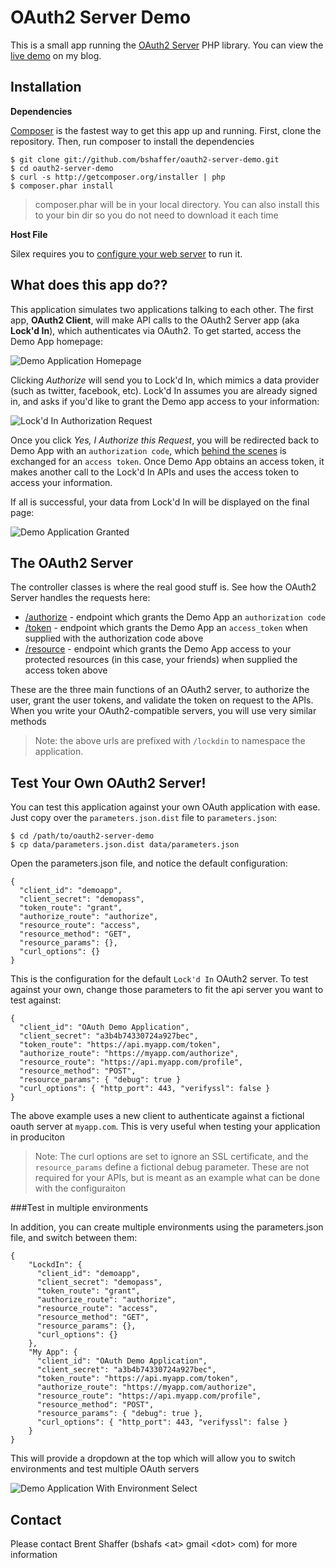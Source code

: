 OAuth2 Server Demo
==================

This is a small app running the [OAuth2 Server](https://github.com/bshaffer/oauth2-server-php) PHP library.  You can view the [live demo](http://brentertainment.com/oauth2/) on my blog.

Installation
------------

**Dependencies**

[Composer](http://getcomposer.org/) is the fastest way to get this app up and running.  First, clone the repository.
Then, run composer to install the dependencies

    $ git clone git://github.com/bshaffer/oauth2-server-demo.git
    $ cd oauth2-server-demo
    $ curl -s http://getcomposer.org/installer | php
    $ composer.phar install

> composer.phar will be in your local directory.  You can also install this to your bin dir so you do not need to download it each time

**Host File**

Silex requires you to [configure your web server](http://silex.sensiolabs.org/doc/web_servers.html) to run it.

What does this app do??
-----------------------

This application simulates two applications talking to each other. The first app, **OAuth2 Client**, will make API calls to the
OAuth2 Server app (aka **Lock'd In**), which authenticates via OAuth2.  To get started, access the Demo App homepage:

![Demo Application Homepage](http://brentertainment.com/other/screenshots/demoapp-authorize.png)

Clicking *Authorize* will send you to Lock'd In, which mimics a data provider (such as twitter, facebook, etc).
Lock'd In assumes you are already signed in, and asks if you'd like to grant the Demo app access
to your information:

![Lock'd In Authorization Request](http://brentertainment.com/other/screenshots/lockdin-authorize.png)

Once you click *Yes, I Authorize this Request*, you will be redirected back to Demo App with an `authorization
code`, which [behind the scenes](https://github.com/bshaffer/oauth2-server-demo/blob/master/src/OAuth2_Client/Controllers/ReceiveAuthorizationCode.php)
is exchanged for an `access token`.  Once Demo App obtains an access token, it makes another call to the Lock'd In APIs and uses
the access token to access your information.

If all is successful, your data from Lock'd In will be displayed on the final page:

![Demo Application Granted](http://brentertainment.com/other/screenshots/demoapp-granted.png)

The OAuth2 Server
-----------------

The controller classes is where the real good stuff is.  See how the OAuth2 Server handles the requests here:


   * [/authorize](https://github.com/bshaffer/oauth2-server-demo/blob/master/src/OAuth2_Server/Controllers/Authorize.php) - endpoint which grants the Demo App an `authorization code`
   * [/token](https://github.com/bshaffer/oauth2-server-demo/blob/master/src/OAuth2_Server/Controllers/Token.php) - endpoint which grants the Demo App an `access_token` when supplied with the authorization code above
   * [/resource](https://github.com/bshaffer/oauth2-server-demo/blob/master/src/OAuth2_Server/Controllers/Resource.php) - endpoint which grants the Demo App access to your protected resources (in this case, your friends) when supplied the access token above

These are the three main functions of an OAuth2 server, to authorize the user, grant the user tokens, and validate the token on
request to the APIs.  When you write your OAuth2-compatible servers, you will use very similar methods

> Note: the above urls are prefixed with `/lockdin` to namespace the application.

Test Your Own OAuth2 Server!
----------------------------

You can test this application against your own OAuth application with ease.  Just copy over the `parameters.json.dist` file to `parameters.json`:

    $ cd /path/to/oauth2-server-demo
    $ cp data/parameters.json.dist data/parameters.json

Open the parameters.json file, and notice the default configuration:

    {
      "client_id": "demoapp",
      "client_secret": "demopass",
      "token_route": "grant",
      "authorize_route": "authorize",
      "resource_route": "access",
      "resource_method": "GET",
      "resource_params": {},
      "curl_options": {}
    }

This is the configuration for the default `Lock'd In` OAuth2 server.  To test against your own, change those parameters to fit the api server
you want to test against:

    {
      "client_id": "OAuth Demo Application",
      "client_secret": "a3b4b74330724a927bec",
      "token_route": "https://api.myapp.com/token",
      "authorize_route": "https://myapp.com/authorize",
      "resource_route": "https://api.myapp.com/profile",
      "resource_method": "POST",
      "resource_params": { "debug": true }
      "curl_options": { "http_port": 443, "verifyssl": false }
    }

The above example uses a new client to authenticate against a fictional oauth server at `myapp.com`.
This is very useful when testing your application in produciton

>  Note: The curl options are set to ignore an SSL certificate, and the `resource_params` define a fictional debug parameter.
>  These are not required for your APIs, but is meant as an example what can be done with the configuraiton

###Test in multiple environments

In addition, you can create multiple environments using the parameters.json file, and switch between them:

    {
        "LockdIn": {
          "client_id": "demoapp",
          "client_secret": "demopass",
          "token_route": "grant",
          "authorize_route": "authorize",
          "resource_route": "access",
          "resource_method": "GET",
          "resource_params": {},
          "curl_options": {}
        },
        "My App": {
          "client_id": "OAuth Demo Application",
          "client_secret": "a3b4b74330724a927bec",
          "token_route": "https://api.myapp.com/token",
          "authorize_route": "https://myapp.com/authorize",
          "resource_route": "https://api.myapp.com/profile",
          "resource_method": "POST",
          "resource_params": { "debug": true },
          "curl_options": { "http_port": 443, "verifyssl": false }
        }
    }

This will provide a dropdown at the top which will allow you to switch environments and test multiple OAuth servers

![Demo Application With Environment Select](http://brentertainment.com/other/screenshots/demoapp-environment-select.png)

Contact
-------

Please contact Brent Shaffer (bshafs \<at\> gmail \<dot\> com) for more information
